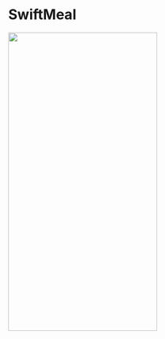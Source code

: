 # SwiftMeal

<img src = "https://user-images.githubusercontent.com/49866616/230893167-e2a8e5cc-48f2-4c3e-baed-6b9007cf3b0c.png" width="300" height="600" />
